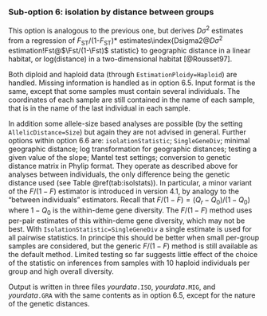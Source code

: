 ### Sub-option 6: isolation by distance between groups

This option is analogous to the previous one, but derives $D\sigma^2$ estimates from a regression of
$F_{\mathrm{ST}}$/(1-$F_{\mathrm{ST}}$)* estimates\index{Dsigma2@$D\sigma^2$ estimation!Fst@$\Fst/(1-\Fst)$ statistic} to geographic distance in a linear habitat, or log(distance) in a two-dimensional habitat [@Rousset97].

Both diploid and haploid data (through `EstimationPloidy=Haploid`) are handled. Missing information is handled as in option 6.5. Input format is the same, except that some samples must contain several individuals. The coordinates of each sample are still contained in the name of each sample, that is in the name of the last individual in each sample.

In addition some allele-size based analyses are possible (by the setting `AllelicDistance=Size`) but again they are not advised in general. Further options within option 6.6 are: `isolationStatistic`; `SingleGeneDiv`; minimal geographic distance; log transformation for geographic distances; testing a given value of the slope; Mantel test settings; conversion to genetic distance matrix in Phylip format. They operate as described above for analyses between individuals, the only difference being the genetic distance used (see Table \@ref(tab:isolstats)). In particular, a minor variant of the $F/(1-F)$ estimator is introduced in version 4.1, by analogy to the “between individuals” estimators. Recall that $F/(1-F)=(Q_r-Q_0)/(1-Q_0)$ where $1-Q_0$ is the within-deme gene diversity. The $F/(1-F)$ method uses per-pair estimates of this within-deme gene diversity, which may not be best. With `IsolationStatistic=SingleGeneDiv` a single estimate is used for all pairwise statistics. In principe this should be better when small per-group samples are considered, but the generic $F/(1-F)$ method is still available as the default method. Limited testing so far suggests little effect of the choice of the statistic on inferences from samples with 10 haploid individuals per group and high overall diversity.

Output is written in three files *yourdata*`.ISO`, *yourdata*`.MIG`, and *yourdata*`.GRA` with the same contents as in option 6.5, except for the nature of the genetic distances.
